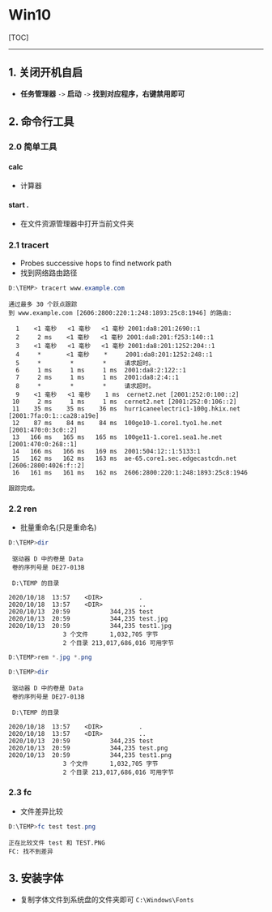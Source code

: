 # Win10

[TOC]

---



## 1. 关闭开机自启

+ **任务管理器**  `->`  **启动**  `->`  **找到对应程序，右键禁用即可**



## 2. 命令行工具

### 2.0 简单工具

#### calc

+ 计算器

#### start .

+ 在文件资源管理器中打开当前文件夹



### 2.1 tracert

+ Probes successive hops to find network path
+ 找到网络路由路径

```powershell
D:\TEMP> tracert www.example.com
```

```out
通过最多 30 个跃点跟踪
到 www.example.com [2606:2800:220:1:248:1893:25c8:1946] 的路由:

  1    <1 毫秒   <1 毫秒   <1 毫秒 2001:da8:201:2690::1
  2     2 ms    <1 毫秒   <1 毫秒 2001:da8:201:f253:140::1
  3    <1 毫秒   <1 毫秒   <1 毫秒 2001:da8:201:1252:204::1
  4     *       <1 毫秒    *     2001:da8:201:1252:248::1
  5     *        *        *     请求超时。
  6     1 ms     1 ms     1 ms  2001:da8:2:122::1
  7     2 ms     1 ms     1 ms  2001:da8:2:4::1
  8     *        *        *     请求超时。
  9    <1 毫秒   <1 毫秒    1 ms  cernet2.net [2001:252:0:100::2]
 10     2 ms     1 ms     1 ms  cernet2.net [2001:252:0:106::2]
 11    35 ms    35 ms    36 ms  hurricaneelectric1-100g.hkix.net [2001:7fa:0:1::ca28:a19e]
 12    87 ms    84 ms    84 ms  100ge10-1.core1.tyo1.he.net [2001:470:0:3c0::2]
 13   166 ms   165 ms   165 ms  100ge11-1.core1.sea1.he.net [2001:470:0:268::1]
 14   166 ms   166 ms   169 ms  2001:504:12::1:5133:1
 15   162 ms   162 ms   163 ms  ae-65.core1.sec.edgecastcdn.net [2606:2800:4026:f::2]
 16   161 ms   161 ms   162 ms  2606:2800:220:1:248:1893:25c8:1946

跟踪完成。
```



### 2.2 ren

+ 批量重命名(只是重命名)

```powershell
D:\TEMP>dir
```

```out
 驱动器 D 中的卷是 Data
 卷的序列号是 DE27-013B

 D:\TEMP 的目录

2020/10/18  13:57    <DIR>          .
2020/10/18  13:57    <DIR>          ..
2020/10/13  20:59           344,235 test
2020/10/13  20:59           344,235 test.jpg
2020/10/13  20:59           344,235 test1.jpg
               3 个文件      1,032,705 字节
               2 个目录 213,017,686,016 可用字节
```

```powershell
D:\TEMP>rem *.jpg *.png
```

```powershell
D:\TEMP>dir
```

```out
 驱动器 D 中的卷是 Data
 卷的序列号是 DE27-013B

 D:\TEMP 的目录

2020/10/18  13:57    <DIR>          .
2020/10/18  13:57    <DIR>          ..
2020/10/13  20:59           344,235 test
2020/10/13  20:59           344,235 test.png
2020/10/13  20:59           344,235 test1.png
               3 个文件      1,032,705 字节
               2 个目录 213,017,686,016 可用字节
```



### 2.3 fc

+ 文件差异比较

```powershell
D:\TEMP>fc test test.png
```

```out
正在比较文件 test 和 TEST.PNG
FC: 找不到差异
```



## 3. 安装字体

+ 复制字体文件到系统盘的文件夹即可 `C:\Windows\Fonts`

